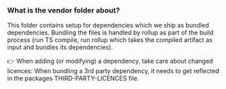 ### What is the vendor folder about?

This folder contains setup for dependencies which we ship as bundled dependencies.
Bundling the files is handled by rollup as part of the build process (run TS compile, run rollup which takes the compiled
artifact as input and bundles its dependencies).

👉 When adding (or modifying) a dependency, take care about changed licences: When bundling a 3rd party
dependency, it needs to get reflected in the packages THIRD-PARTY-LICENCES file.
